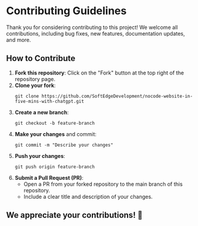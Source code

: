 # Contributing Guidelines

Thank you for considering contributing to this project! We welcome all contributions, including bug fixes, new features, documentation updates, and more.

## How to Contribute

1. **Fork this repository**: Click on the "Fork" button at the top right of the repository page.
2. **Clone your fork**:
   ```
   git clone https://github.com/SoftEdgeDevelopment/nocode-website-in-five-mins-with-chatgpt.git
   ```
3. **Create a new branch**:
   ```
   git checkout -b feature-branch
   ```
4. **Make your changes** and commit:
   ```
   git commit -m "Describe your changes"
   ```
5. **Push your changes**:
   ```
   git push origin feature-branch
   ```
6. **Submit a Pull Request (PR)**:
   - Open a PR from your forked repository to the main branch of this repository.
   - Include a clear title and description of your changes.

## We appreciate your contributions! 🚀
